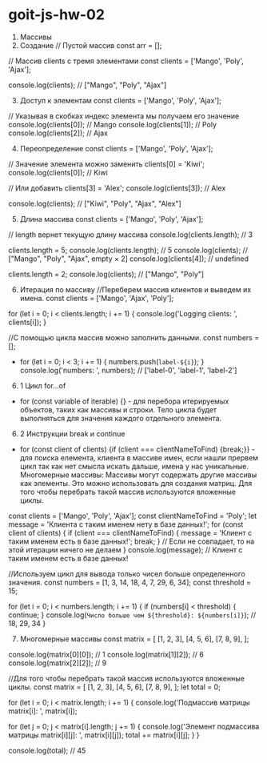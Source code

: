 # goit-js-hw-02

1. Массивы
2. Создание
   // Пустой массив
   const arr = [];

// Массив clients с тремя элементами
const clients = ['Mango', 'Poly', 'Ajax'];

console.log(clients); // ["Mango", "Poly", "Ajax"]

3. Доступ к элементам
   const clients = ['Mango', 'Poly', 'Ajax'];

// Указывая в скобках индекс элемента мы получаем его значение
console.log(clients[0]); // Mango
console.log(clients[1]); // Poly
console.log(clients[2]); // Ajax

4. Переопределение
   const clients = ['Mango', 'Poly', 'Ajax'];

// Значение элемента можно заменить
clients[0] = 'Kiwi';
console.log(clients[0]); // Kiwi

// Или добавить
clients[3] = 'Alex';
console.log(clients[3]); // Alex

console.log(clients); // ["Kiwi", "Poly", "Ajax", "Alex"]

5. Длина массива
   const clients = ['Mango', 'Poly', 'Ajax'];

// length вернет текущую длину массива
console.log(clients.length); // 3

clients.length = 5;
console.log(clients.length); // 5
console.log(clients); // ["Mango", "Poly", "Ajax", empty × 2]
console.log(clients[4]); // undefined

clients.length = 2;
console.log(clients); // ["Mango", "Poly"]

6. Итерация по массиву
   //Переберем массив клиентов и выведем их имена.
   const clients = ['Mango', 'Ajax', 'Poly'];

for (let i = 0; i < clients.length; i += 1) {
console.log('Logging clients: ', clients[i]);
}

//С помощью цикла массив можно заполнить данными.
const numbers = [];

- for (let i = 0; i < 3; i += 1) {
  numbers.push(`label-${i}`);
  }
  console.log('numbers: ', numbers); // ['label-0', 'label-1', 'label-2']

6. 1 Цикл for...of

- for (const variable of iterable) {} - для перебoра итерируемых объектов, таких как массивы и строки. Тело цикла будет выполняться для значения каждого отдельного элемента.

6. 2 Инструкции break и continue

- for (const client of clients) {if (client === clientNameToFind) {break;}} - для поиска елемента, клиента в массиве имен, если нашли прервем цикл так как нет смысла искать дальше, имена у нас уникальные.
  Многомерные массивы:
  Массивы могут содержать другие массивы как элементы. Это можно использовать для создания матриц.
  Для того чтобы перебрать такой массив используются вложенные циклы.

const clients = ['Mango', 'Poly', 'Ajax'];
const clientNameToFind = 'Poly';
let message = 'Клиента с таким именем нету в базе данных!';
for (const client of clients) {
if (client === clientNameToFind) {
message = 'Клиент с таким именем есть в базе данных!';
break;
}
// Если не совпадает, то на этой итерации ничего не делаем
}
console.log(message); // Клиент с таким именем есть в базе данных!

//Используем цикл для вывода только чисел больше определенного значения.
const numbers = [1, 3, 14, 18, 4, 7, 29, 6, 34];
const threshold = 15;

for (let i = 0; i < numbers.length; i += 1) {
if (numbers[i] < threshold) {
continue;
}
console.log(`Число больше чем ${threshold}: ${numbers[i]}`); // 18, 29, 34
}

7. Многомерные массивы
   const matrix = [
   [1, 2, 3],
   [4, 5, 6],
   [7, 8, 9],
   ];

console.log(matrix[0][0]); // 1
console.log(matrix[1][2]); // 6
console.log(matrix[2][2]); // 9

//Для того чтобы перебрать такой массив используются вложенные циклы.
const matrix = [
[1, 2, 3],
[4, 5, 6],
[7, 8, 9],
];
let total = 0;

for (let i = 0; i < matrix.length; i += 1) {
console.log('Подмассив матрицы matrix[i]: ', matrix[i]);

for (let j = 0; j < matrix[i].length; j += 1) {
console.log('Элемент подмассива матрицы matrix[i][j]: ', matrix[i][j]);
total += matrix[i][j];
}
}

console.log(total); // 45
